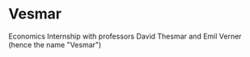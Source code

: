 # Vesmar
Economics Internship with professors David Thesmar and Emil Verner (hence the name "Vesmar")

